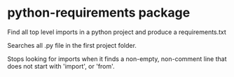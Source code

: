 # python-requirements package

Find all top level imports in a python project and produce a requirements.txt

Searches all .py file in the first project folder.

Stops looking for imports when it finds a non-empty, non-comment line that does not start with 'import', or 'from'.
